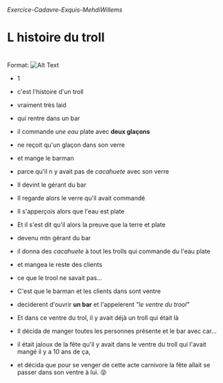 ###### Exercice-Cadavre-Exquis-MehdiWillems <h6>

# __**L histoire du troll**__ <h1> 

Format: ![Alt Text](https://media.giphy.com/media/4J5AbUY4LmagU/giphy.gif)

* 1

* c'est l'histoire d'un troll 
* vraiment très laid
* qui rentre dans un bar
* il commande *une eau* plate avec __deux glaçons__
* ne reçoit qu'un glaçon dans son verre
* et mange le barman
* parce qu'il n y avait pas de *cacahuete* avec son verre
* Il devint le gérant du bar
* Il regarde alors le verre qu'il avait commandé
* Il s'apperçois alors que l'eau est plate
* Et il s'est dit qu'il alors la preuve que la terre et plate
* devenu mtn gérant du bar
* il donna des *cacahuete* à tout les trolls qui commande du l'eau plate
* et mangea le reste des clients
* ce que le trool ne savait pas...
* C'est que le barman et les clients dans sont ventre
* deciderent d'ouvrir **un bar** et l'appelerent *"le ventre du trool"* 
* Et dans ce ventre du trol, il y avait déjà un troll qui était là 
* Il décida de manger toutes les personnes présente et le bar avec car...
* il était jaloux de la fête qu'il y avait dans le ventre du troll qui l'avait mangé il y a 10 ans de ça,
* et décida que pour se venger de cette acte carnivore la fête allait se passer dans son ventre à lui. :stuck_out_tongue_closed_eyes: